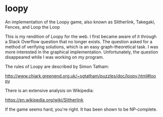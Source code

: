 # loopy

An implementation of the Loopy game, also known as Slitherlink, Takegaki, Fences, and Loop the Loop

This is my rendition of Loopy for the web. I first became aware of it through a Stack Overflow question that no longer exists. The question asked for a method of verifying solutions, which is an easy graph-theoretical task. I was more interested in the graphical implementation. Unfortunately, the question disappeared while I was working on my program.

The rules of Loopy are described by Simon Tatham:

http://www.chiark.greenend.org.uk/~sgtatham/puzzles/doc/loopy.html#loopy

There is an extensive analysis on Wikipedia:

https://en.wikipedia.org/wiki/Slitherlink

If the game seems hard, you're right. It has been shown to be NP-complete.
